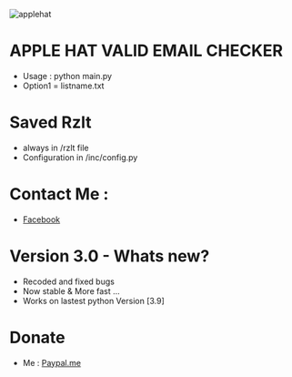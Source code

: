 ![applehat](https://i.imgur.com/CtxDa8C.png)

# APPLE HAT VALID EMAIL CHECKER
- Usage : python main.py
- Option1 = listname.txt
# Saved Rzlt
- always in /rzlt file 
- Configuration in /inc/config.py 
# Contact Me :
- [Facebook](https://facebook.com/name.path)
# Version 3.0 - Whats new?
- Recoded and fixed bugs 
- Now stable & More fast ...
- Works on lastest python Version [3.9]
# Donate
- Me : [Paypal.me](https://paypal.me/wecandoittogheter) 

